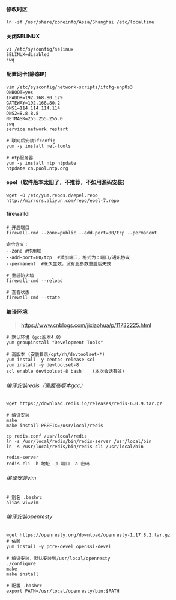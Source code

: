 #### 修改时区

```shell
ln -sf /usr/share/zoneinfo/Asia/Shanghai /etc/localtime
```

#### 关闭SELINUX

```shell
vi /etc/sysconfig/selinux
SELINUX=disabled
:wq
```

#### 配置网卡(静态IP)

```shell
vim /etc/sysconfig/network-scripts/ifcfg-enp0s3
ONBOOT=yes
IPADDR=192.168.80.129
GATEWAY=192.168.80.2
DNS1=114.114.114.114
DNS2=8.8.8.8
NETMASK=255.255.255.0
:wq
service network restart

# 联网后安装ifconfig
yum -y install net-tools

# ntp服务器
yum -y install ntp ntpdate
ntpdate cn.pool.ntp.org
```

#### epel（软件版本太旧了，不推荐，不如用源码安装）

```
wget -O /etc/yum.repos.d/epel.repo http://mirrors.aliyun.com/repo/epel-7.repo
```


#### firewalld

```shell
# 开启端口
firewall-cmd --zone=public --add-port=80/tcp --permanent

命令含义：
--zone #作用域
--add-port=80/tcp  #添加端口，格式为：端口/通讯协议
--permanent  #永久生效，没有此参数重启后失效

# 重启防火墙
firewall-cmd --reload

# 查看状态
firewall-cmd --state
```

#### 编译环境

> https://www.cnblogs.com/jixiaohua/p/11732225.html

```
# 默认环境（gcc版本4.8）
yum groupinstall "Development Tools"

# 高版本 (安装目录/opt/rh/devtoolset-*)
yum install -y centos-release-scl
yum install -y devtoolset-8
scl enable devtoolset-8 bash	(本次会话有效)
```

###### 编译安装redis（需要高版本gcc）
```
wget https://download.redis.io/releases/redis-6.0.9.tar.gz

# 编译安装
make
make install PREFIX=/usr/local/redis 

cp redis.conf /usr/local/redis
ln -s /usr/local/redis/bin/redis-server /usr/local/bin
ln -s /usr/local/redis/bin/redis-cli /usr/local/bin

redis-server
redis-cli -h 地址 -p 端口 -a 密码
```

###### 编译安装vim

```
# 别名 .bashrc
alias vi=vim
```

###### 编译安装openresty

```
wget https://openresty.org/download/openresty-1.17.8.2.tar.gz
# 依赖
yum install -y pcre-devel openssl-devel

# 编译安装，默认安装到/usr/local/openresty
./configure
make
make install

# 配置 .bashrc
export PATH=/usr/local/openresty/bin:$PATH
```

